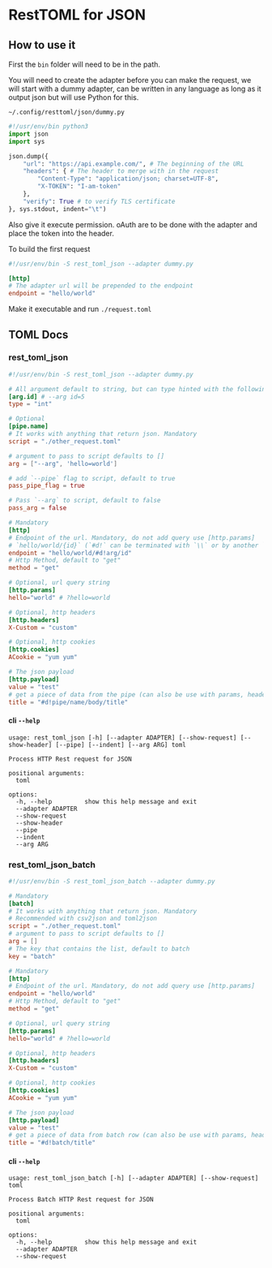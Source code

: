 # RestTOML for JSON

## How to use it

First the `bin` folder will need to be in the path.

You will need to create the adapter before you can make the request, we will start with a dummy adapter, can be written in any language as long as it output json but will use Python for this.

`~/.config/resttoml/json/dummy.py`

```python
#!/usr/env/bin python3
import json
import sys

json.dump({
    "url": "https://api.example.com/", # The beginning of the URL
    "headers": { # The header to merge with in the request
        "Content-Type": "application/json; charset=UTF-8",
        "X-TOKEN": "I-am-token"
    },
    "verify": True # to verify TLS certificate
}, sys.stdout, indent="\t")
```
Also give it execute permission. oAuth are to be done with the adapter and place the token into the header.

To build the first request
```toml
#!/usr/env/bin -S rest_toml_json --adapter dummy.py

[http]
# The adapter url will be prepended to the endpoint
endpoint = "hello/world"
```

Make it executable and run `./request.toml`

## TOML Docs

### rest_toml_json

```toml
#!/usr/env/bin -S rest_toml_json --adapter dummy.py

# All argument default to string, but can type hinted with the following.
[arg.id] # --arg id=5
type = "int"

# Optional
[pipe.name]
# It works with anything that return json. Mandatory
script = "./other_request.toml"

# argument to pass to script defaults to []
arg = ["--arg", 'hello=world']

# add `--pipe` flag to script, default to true
pass_pipe_flag = true

# Pass `--arg` to script, default to false
pass_arg = false

# Mandatory
[http]
# Endpoint of the url. Mandatory, do not add query use [http.params]
# `hello/world/{id}` (`#d!` can be terminated with `\\` or by another `#d!`)
endpoint = "hello/world/#d!arg/id"
# Http Method, default to "get"
method = "get"

# Optional, url query string
[http.params]
hello="world" # ?hello=world

# Optional, http headers
[http.headers]
X-Custom = "custom"

# Optional, http cookies
[http.cookies]
ACookie = "yum yum"

# The json payload
[http.payload]
value = "test"
# get a piece of data from the pipe (can also be use with params, headers and cookies)
title = "#d!pipe/name/body/title"
```

#### cli `--help`
```
usage: rest_toml_json [-h] [--adapter ADAPTER] [--show-request] [--show-header] [--pipe] [--indent] [--arg ARG] toml

Process HTTP Rest request for JSON

positional arguments:
  toml

options:
  -h, --help         show this help message and exit
  --adapter ADAPTER
  --show-request
  --show-header
  --pipe
  --indent
  --arg ARG
```

### rest_toml_json_batch

```toml
#!/usr/env/bin -S rest_toml_json_batch --adapter dummy.py

# Mandatory
[batch]
# It works with anything that return json. Mandatory
# Recommended with csv2json and toml2json
script = "./other_request.toml"
# argument to pass to script defaults to []
arg = []
# The key that contains the list, default to batch
key = "batch"

# Mandatory
[http]
# Endpoint of the url. Mandatory, do not add query use [http.params]
endpoint = "hello/world"
# Http Method, default to "get"
method = "get"

# Optional, url query string
[http.params]
hello="world" # ?hello=world

# Optional, http headers
[http.headers]
X-Custom = "custom"

# Optional, http cookies
[http.cookies]
ACookie = "yum yum"

# The json payload
[http.payload]
value = "test"
# get a piece of data from batch row (can also be use with params, headers and cookies)
title = "#d!batch/title"
```

#### cli `--help`
```
usage: rest_toml_json_batch [-h] [--adapter ADAPTER] [--show-request] toml

Process Batch HTTP Rest request for JSON

positional arguments:
  toml

options:
  -h, --help         show this help message and exit
  --adapter ADAPTER
  --show-request
```